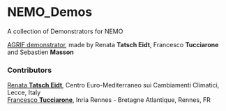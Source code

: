# NEMO_Demos
A collection of Demonstrators for NEMO


[AGRIF demonstrator](https://github.com/ftucciarone/AGRIF_DEMO), made by Renata **Tatsch Eidt**, Francesco **Tucciarone** and Sebastien **Masson**


### Contributors
[Renata **Tatsch Eidt**](https://orcid.org/0000-0003-4129-1636), Centro Euro-Mediterraneo sui Cambiamenti Climatici, Lecce, Italy </br>
[Francesco **Tucciarone**](https://orcid.org/0009-0005-6778-2240), Inria Rennes - Bretagne Atlantique, Rennes, FR
